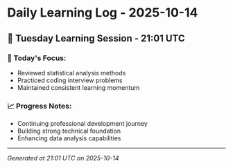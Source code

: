 # Daily Learning Log - 2025-10-14

## 📅 Tuesday Learning Session - 21:01 UTC

### 🎯 Today's Focus:
- Reviewed statistical analysis methods
- Practiced coding interview problems
- Maintained consistent learning momentum

### 📈 Progress Notes:
- Continuing professional development journey
- Building strong technical foundation
- Enhancing data analysis capabilities

---
*Generated at 21:01 UTC on 2025-10-14*
